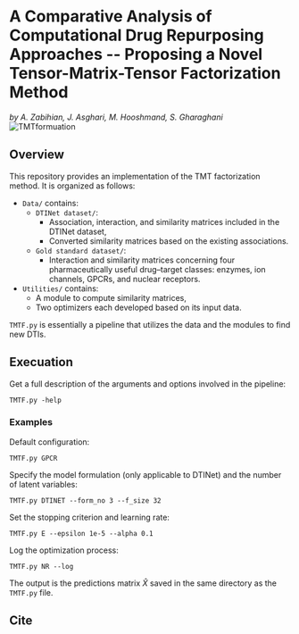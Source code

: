 # A Comparative Analysis of Computational Drug Repurposing Approaches -- Proposing a Novel Tensor-Matrix-Tensor Factorization Method
_by A. Zabihian, J. Asghari, M. Hooshmand, S. Gharaghani_
![TMTformuation](https://github.com/BioinformaticsIASBS/Tensor/assets/44480584/95ac4d24-cbd2-4a58-814b-8138546de82e)

## Overview
This repository provides an implementation of the TMT factorization method. It is organized as follows:
* `Data/` contains:
    * `DTINet dataset/`:
        * Association, interaction, and similarity matrices included in the DTINet dataset,
        * Converted similarity matrices based on the existing associations.
    * `Gold standard dataset/`:
        * Interaction and similarity matrices concerning four pharmaceutically useful drug–target classes: enzymes, ion channels, GPCRs, and nuclear receptors.
* `Utilities/` contains:
    * A module to compute similarity matrices,
    * Two optimizers each developed based on its input data. 

`TMTF.py` is essentially a pipeline that utilizes the data and the modules to find new DTIs.


## Execuation
Get a full description of the arguments and options involved in the pipeline:

```TMTF.py -help```
### Examples
Default configuration:

```TMTF.py GPCR```

Specify the model formulation (only applicable to DTINet) and the number of latent variables:

```TMTF.py DTINET --form_no 3 --f_size 32```

Set the stopping criterion and learning rate:

```TMTF.py E --epsilon 1e-5 --alpha 0.1```

Log the optimization process:

```TMTF.py NR --log```

The output is the predictions matrix $\hat{X}$ saved in the same directory as the `TMTF.py` file.


## Cite
``````